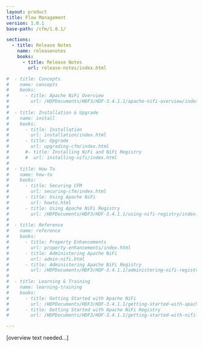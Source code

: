```yaml
---
layout: product
title: Flow Management
version: 1.0.1
base-path: /cfm/1.0.1/

sections:
  - title: Release Notes
    name: releasenotes
    books:
      - title: Release Notes
        url: release-notes/index.html

#  - title: Concepts
#    name: concepts
#    books:
#      - title: Apache NiFi Overview
#        url: /HDPDocuments/HDF3/HDF-3.4.1.1/apache-nifi-overview/index.html
#
#  - title: Installation & Upgrade
#    name: install
#    books:
#      - title: Installation
#        url: installation/index.html
#      - title: Upgrade
#        url: upgrading-cfm/index.html
#      #- title: Installing NiFi and NiFi Registry
#      #  url: installing-nifi/index.html
#
#  - title: How To
#    name: how-to
#    books:
#      - title: Securing CFM
#        url: securing-cfm/index.html
#      - title: Using Apache NiFi
#        url: howto.html
#      - title: Using Apache NiFi Registry
#        url: /HDPDocuments/HDF3/HDF-3.4.1.1/using-nifi-registry/index.html
#
#  - title: Reference
#    name: reference
#    books:
#      - title: Property Enhancements
#        url: property-enhancements/index.html
#      - title: Administering Apache NiFi
#        url: admin-nifi.html
#      - title: Administering Apache NiFi Registry
#        url: /HDPDocuments/HDF3/HDF-3.4.1.1/administering-nifi-registry/index.html
#
#  - title: Learning & Training
#    name: learning-training
#    books:
#      - title: Getting Started with Apache NiFi
#        url: /HDPDocuments/HDF3/HDF-3.4.1.1/getting-started-with-apache-nifi/index.html
#      - title: Getting Started with Apache NiFi Registry
#        url: /HDPDocuments/HDF3/HDF-3.4.1.1/getting-started-with-nifi-registry/index.html

---
```


[overview text needed...]
